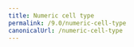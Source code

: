 ```yaml
---
title: Numeric cell type
permalink: /9.0/numeric-cell-type
canonicalUrl: /numeric-cell-type
---
```

